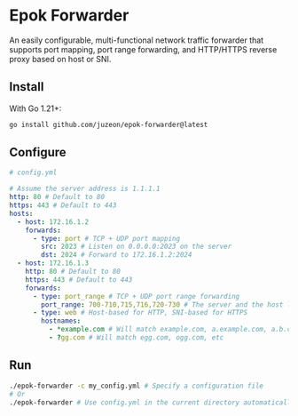 # Epok Forwarder

An easily configurable, multi-functional network traffic forwarder that supports port mapping, port range forwarding, and HTTP/HTTPS reverse proxy based on host or SNI.

## Install

With Go 1.21+:

```bash
go install github.com/juzeon/epok-forwarder@latest
```

## Configure

```yaml
# config.yml

# Assume the server address is 1.1.1.1
http: 80 # Default to 80
https: 443 # Default to 443
hosts:
  - host: 172.16.1.2
    forwards:
      - type: port # TCP + UDP port mapping
        src: 2023 # Listen on 0.0.0.0:2023 on the server
        dst: 2024 # Forward to 172.16.1.2:2024
  - host: 172.16.1.3
    http: 80 # Default to 80
    https: 443 # Default to 443
    forwards:
      - type: port_range # TCP + UDP port range forwarding
        port_range: 700-710,715,716,720-730 # The server and the host listen on the same port numbers. Inclusive on both sides
      - type: web # Host-based for HTTP, SNI-based for HTTPS
        hostnames:
          - *example.com # Will match example.com, a.example.com, a.b.c.example.com, hello-example.com, etc
          - ?gg.com # Will match egg.com, ogg.com, etc
```

## Run

```bash
./epok-forwarder -c my_config.yml # Specify a configuration file
# Or
./epok-forwarder # Use config.yml in the current directory automatically
```

